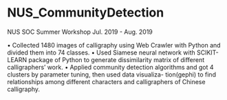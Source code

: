 # NUS_CommunityDetection
NUS SOC Summer Workshop   Jul. 2019 - Aug. 2019

• Collected 1480 images of calligraphy using Web Crawler with Python and divided them into 74 classes.
• Used Siamese neural network with SCIKIT-LEARN package of Python to generate dissimilarity matrix of
different calligraphers’ work.
• Applied community detection algorithms and got 4 clusters by parameter tuning, then used data visualiza-
tion(gephi) to find relationships among different characters and calligraphers of Chinese calligraphy.
